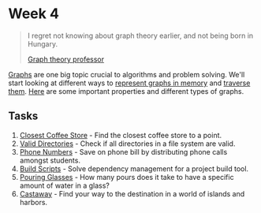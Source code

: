 # Week 4

> I regret not knowing about graph theory earlier,
> and not being born in Hungary.
>
> [Graph theory professor](mathprofessorquotes.tumblr.com/tagged/graph-theory)

[Graphs](materials/graph_traversals.md) are one big topic crucial to
algorithms and problem solving. We'll start looking at different ways
to [represent graphs in memory](materials/graph_representation.md) and
[traverse them](materials/graph_traversals.md).
[Here](materials/graph_properties.md) are some important properties
and different types of graphs.

## Tasks

1. [Closest Coffee Store](1-Closest-Coffee-Store/README.md) - Find the
  closest coffee store to a point.
1. [Valid Directories](2-Valid-Directories/README.md) - Check if all
  directories in a file system are valid.
1. [Phone Numbers](3-Phone-Numbers/README.md) - Save on phone bill by
  distributing phone calls amongst students.
1. [Build Scripts](4-Build-Scripts/README.md) - Solve dependency management
  for a project build tool.
1. [Pouring Glasses](5-Pouring-Glasses/README.md) - How many pours does it
  take to have a specific amount of water in a glass?
1. [Castaway](6-Castaway/README.md) - Find your way to the destination in
  a world of islands and harbors.

